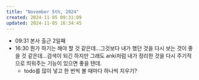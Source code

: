 ```yaml
---
title: "November 5th, 2024"
created: 2024-11-05 09:31:09
updated: 2024-11-05 16:34:45
---
```

  * 09:31 본사 출근 2일째
  * 16:30 뭔가 하기는 해야 할 것 같은데...그것보다 내가 했던 것을 다시 보는 것이 좋을 것 같은데...검색이 되긴 하지만 그래도 anki처럼 내가 정리한 것을 다시 주기적으로 띄워주는 기능이 있으면 좋을 텐데.
    * todo를 많이 넣고 한 번씩 볼 때마다 하나씩 지우기?